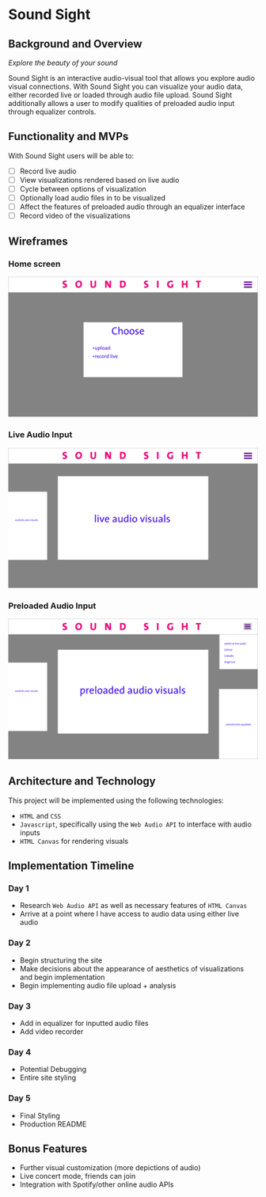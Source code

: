 # Sound Sight

## Background and Overview

<em>Explore the beauty of your sound</em>

Sound Sight is an interactive audio-visual tool that allows you explore audio visual connections. With Sound Sight you can visualize your audio data, either recorded live or loaded through audio file upload. Sound Sight additionally allows a user to modify qualities of preloaded audio input through equalizer controls.

## Functionality and MVPs

With Sound Sight users will be able to:

- [ ] Record live audio
- [ ] View visualizations rendered based on live audio
- [ ] Cycle between options of visualization
- [ ] Optionally load audio files in to be visualized
- [ ] Affect the features of preloaded audio through an equalizer interface
- [ ] Record video of the visualizations

## Wireframes

### Home screen

![home page](screenshots/home.png)

### Live Audio Input

![live audio](screenshots/live.png)

### Preloaded Audio Input

![preloaded audio](screenshots/preloaded.png)

## Architecture and Technology

This project will be implemented using the following technologies:

- `HTML` and `CSS`
- `Javascript`, specifically using the `Web Audio API` to interface with audio inputs
- `HTML Canvas` for rendering visuals

## Implementation Timeline

### Day 1

- Research `Web Audio API` as well as necessary features of `HTML Canvas`
- Arrive at a point where I have access to audio data using either live audio

### Day 2

- Begin structuring the site
- Make decisions about the appearance of aesthetics of visualizations and begin implementation
- Begin implementing audio file upload + analysis

### Day 3

- Add in equalizer for inputted audio files
- Add video recorder

### Day 4

- Potential Debugging
- Entire site styling

### Day 5

- Final Styling
- Production README

## Bonus Features

- Further visual customization (more depictions of audio)
- Live concert mode, friends can join
- Integration with Spotify/other online audio APIs
